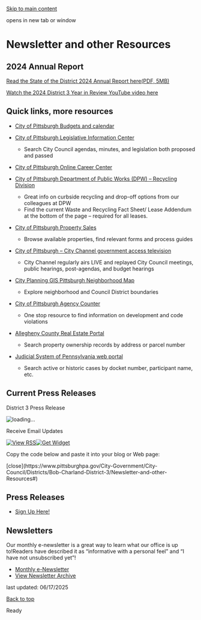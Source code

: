 [Skip to main content](https://www.pittsburghpa.gov/City-Government/City-Council/Districts/Bob-Charland-District-3/Newsletter-and-other-Resources#main-content)

opens in new tab or window

# Newsletter and other Resources

## 2024 Annual Report

[Read the State of the District 2024 Annual Report here(PDF, 5MB)](https://www.pittsburghpa.gov/files/assets/city/v/1/city-council/documents/d3/charland-spring-2025-state-of-district-report.pdf "Charland Spring 2025 State of District Report.pdf")

[Watch the 2024 District 3 Year in Review YouTube video here](https://www.youtube.com/watch?v=KJ4Le48jXN0)

## Quick links, more resources

- [City of Pittsburgh Budgets and calendar](https://www.pittsburghpa.gov/City-Government/Finance-Budget/Management-Budget/Budgets-and-Reports)

- [City of Pittsburgh Legislative Information Center](https://www.pittsburghpa.gov/City-Government/City-Council/Clerks-Office/Legislative-Information-Center)
  - Search City Council agendas, minutes, and legislation both proposed and passed
- [City of Pittsburgh Online Career Center](https://www.governmentjobs.com/careers/pittsburgh)

- [City of Pittsburgh Department of Public Works (DPW) – Recycling Division](https://www.pittsburghpa.gov/Resident-Services/Trash-Recycling/Curbside-Pick-Up/Curbside-Recycling)

  - Great info on curbside recycling and drop-off options from our colleagues at DPW
  - Find the current Waste and Recycling Fact Sheet/ Lease Addendum at the bottom of the page – required for all leases.
- [City of Pittsburgh Property Sales](https://www.pittsburghpa.gov/City-Government/Finance-Budget/Real-Estate)

  - Browse available properties, find relevant forms and process guides
- [City of Pittsburgh – City Channel government access television](https://www.youtube.com/c/CityChannelPittsburgh)

  - City Channel regularly airs LIVE and replayed City Council meetings, public hearings, post-agendas, and budget hearings
- [City Planning GIS Pittsburgh Neighborhood Map](https://gis.pittsburghpa.gov/pghneighborhoods/)

  - Explore neighborhood and Council District boundaries
- [City of Pittsburgh Agency Counter](https://pittsburghpa.agencycounter.com/)

  - One stop resource to find information on development and code violations
- [Allegheny County Real Estate Portal](https://www2.alleghenycounty.us/RealEstate/Search.aspx)

  - Search property ownership records by address or parcel number
- [Judicial System of Pennsylvania web portal](https://ujsportal.pacourts.us/CaseSearch)
  - Search active or historic cases by docket number, participant name, etc.

## Current Press Releases

District 3 Press Release

![loading...](https://content.govdelivery.com/assets/ajax-loading-f6ecff617ec2ba7f559e6f535cad9b70a3f91120737535dab4d4548a6c83576c.gif)

Receive Email Updates

[![View RSS](https://content.govdelivery.com/assets/widget/rss-4bd1539f37385414b69a84c4ddcc8ddfc25f1f00c774fb4a621bc3c3c4bffd6e.png)](https://content.govdelivery.com/accounts/PAPITT/widgets/PAPITT_WIDGET_5.rss)[![Get Widget](https://content.govdelivery.com/assets/widget/embed-ba0a7070a9340da5e06ed50cf3bdc606f4658bb6cb9885078e193c75113b0538.png)](https://www.pittsburghpa.gov/City-Government/City-Council/Districts/Bob-Charland-District-3/Newsletter-and-other-Resources#)

Copy the code below and paste it into your blog or Web page:

<script id="govd\_widget\_js\_papitt\_papitt\_widget\_5" src="https://content.govdelivery.com/accounts/PAPITT/widgets/PAPITT\_WIDGET\_5.js" type="text/javascript"></script> [close](https://www.pittsburghpa.gov/City-Government/City-Council/Districts/Bob-Charland-District-3/Newsletter-and-other-Resources#)

## Press Releases

- [Sign Up Here!](https://public.govdelivery.com/accounts/PAPITT/signup/40231)

## Newsletters

Our monthly e-newsletter is a great way to learn what our office is up to!Readers have described it as “informative with a personal feel” and “I have not unsubscribed yet”!

- [Monthly e-Newsletter](https://pittsburghpa.us21.list-manage.com/subscribe?u=bca9577dbe6bcdef6961f3c7f&id=a5d06861bd)
- [View Newsletter Archive](https://us21.campaign-archive.com/home/?u=bca9577dbe6bcdef6961f3c7f&id=a5d06861bd)

last updated: 06/17/2025

[Back to top](https://www.pittsburghpa.gov/City-Government/City-Council/Districts/Bob-Charland-District-3/Newsletter-and-other-Resources#body-top)

Ready
